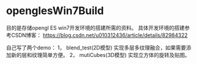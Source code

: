 # openglesWin7Build
目的是存储opengl ES win7开发环境的搭建所需的资料。
具体开发环境的搭建参考CSDN博客： https://blog.csdn.net/u010312436/article/details/82984322

自己写了两个demo：
1， blend_test(2D模型)
	实现多层多纹理融合，如果需要添加新的层和纹理简单方便。
2， mutiCubes(3D模型)
	实现立方体的旋转及贴图。
